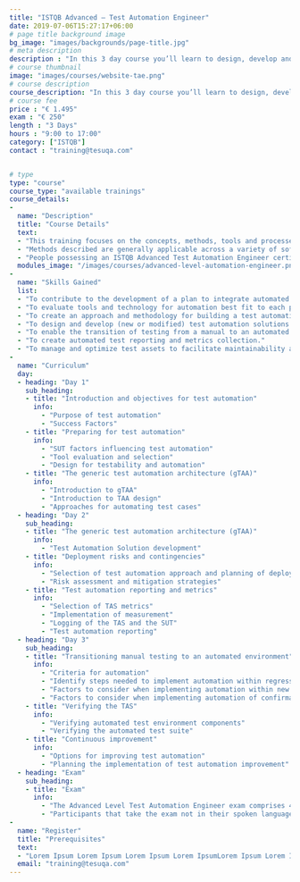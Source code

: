 ```yaml
---
title: "ISTQB Advanced – Test Automation Engineer"
date: 2019-07-06T15:27:17+06:00
# page title background image
bg_image: "images/backgrounds/page-title.jpg"
# meta description
description : "In this 3 day course you’ll learn to design, develop and maintain test automation solutions according to the international renowned ISTQB testing methodology."
# course thumbnail
image: "images/courses/website-tae.png"
# course description
course_description: "In this 3 day course you’ll learn to design, develop and maintain test automation solutions according to the international renowned ISTQB testing methodology."
# course fee
price : "€ 1.495"
exam : "€ 250"
length : "3 Days"
hours : "9:00 to 17:00"
category: ["ISTQB"]
contact : "training@tesuqa.com"


# type
type: "course"
course_type: "available trainings"
course_details:
- 
  name: "Description"
  title: "Course Details"
  text:
  - "This training focuses on the concepts, methods, tools and processes for automating dynamic functional tests and the relationship of those tests to test management, configuration management, defect management, software development processes and quality assurance."
  - "Methods described are generally applicable across a variety of software lifecycle approaches (agile, sequential, incremental, iterative), types of software systems (embedded, distributed, mobile) and test types (functional and non-functional testing)."
  - "People possessing an ISTQB Advanced Test Automation Engineer certificate may use the Certified Tester Advanced Level acronym: CTAL-TAE."
  modules_image: "/images/courses/advanced-level-automation-engineer.png" 
- 
  name: "Skills Gained"
  list:
  - "To contribute to the development of a plan to integrate automated testing within the testing process."
  - "To evaluate tools and technology for automation best fit to each project and organization."
  - "To create an approach and methodology for building a test automation architecture (TAA)."
  - "To design and develop (new or modified) test automation solutions that meet the business needs."
  - "To enable the transition of testing from a manual to an automated approach."
  - "To create automated test reporting and metrics collection."
  - "To manage and optimize test assets to facilitate maintainability and address evolving (test) systems."
- 
  name: "Curriculum"
  day:
  - heading: "Day 1"
    sub_heading: 
    - title: "Introduction and objectives for test automation"
      info:
        - "Purpose of test automation"
        - "Success Factors"
    - title: "Preparing for test automation"
      info:
        - "SUT factors influencing test automation" 
        - "Tool evaluation and selection" 
        - "Design for testability and automation" 
    - title: "The generic test automation architecture (gTAA)"
      info:
        - "Introduction to gTAA" 
        - "Introduction to TAA design"
        - "Approaches for automating test cases"
  - heading: "Day 2"
    sub_heading: 
    - title: "The generic test automation architecture (gTAA)"
      info:
        - "Test Automation Solution development" 
    - title: "Deployment risks and contingencies"
      info:
        - "Selection of test automation approach and planning of deployment & rollout" 
        - "Risk assessment and mitigation strategies" 
    - title: "Test automation reporting and metrics"
      info:
        - "Selection of TAS metrics" 
        - "Implementation of measurement" 
        - "Logging of the TAS and the SUT" 
        - "Test automation reporting" 
  - heading: "Day 3"
    sub_heading: 
    - title: "Transitioning manual testing to an automated environment"
      info:
        - "Criteria for automation" 
        - "Identify steps needed to implement automation within regression testing" 
        - "Factors to consider when implementing automation within new feature testing" 
        - "Factors to consider when implementing automation of confirmation testing"
    - title: "Verifying the TAS"
      info:
        - "Verifying automated test environment components" 
        - "Verifying the automated test suite" 
    - title: "Continuous improvement"
      info:
        - "Options for improving test automation" 
        - "Planning the implementation of test automation improvement" 
  - heading: "Exam"
    sub_heading:
    - title: "Exam"
      info:
        - "The Advanced Level Test Automation Engineer exam comprises 40 multiple choice questions, with a pass mark grade of 65% to be completed within 90 minutes."
        - "Participants that take the exam not in their spoken language, will receive additional 25% more time (an additional 23 minutes), for a total of 113 minutes."        
-
  name: "Register"
  title: "Prerequisites" 
  text:   
  - "Lorem Ipsum Lorem Ipsum Lorem Ipsum Lorem IpsumLorem Ipsum Lorem Ipsum Lorem Ipsum Lorem IpsumLorem Ipsum Lorem Ipsum Lorem Ipsum Lorem IpsumLorem Ipsum Lorem"
  email: "training@tesuqa.com"
---
```

